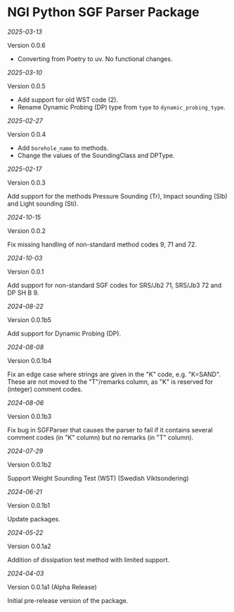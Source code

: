 # NGI Python SGF Parser Package

_2025-03-13_

Version 0.0.6

- Converting from Poetry to uv. No functional changes.

_2025-03-10_

Version 0.0.5

- Add support for old WST code (2).
- Rename Dynamic Probing (DP) type from `type` to `dynamic_probing_type`.

_2025-02-27_

Version 0.0.4

- Add `borehole_name` to methods.
- Change the values of the SoundingClass and DPType.

_2025-02-17_

Version 0.0.3

Add support for the methods Pressure Sounding (Tr), Impact sounding (Slb) and Light sounding (Sti).

_2024-10-15_

Version 0.0.2

Fix missing handling of non-standard method codes 9, 71 and 72.

_2024-10-03_

Version 0.0.1

Add support for non-standard SGF codes for SRS/Jb2 71, SRS/Jb3 72 and DP SH B 9.

_2024-08-22_

Version 0.0.1b5

Add support for Dynamic Probing (DP).

_2024-08-08_

Version 0.0.1b4

Fix an edge case where strings are given in the "K" code, e.g. "K=SAND". 
These are not moved to the "T"/remarks column, as "K" is reserved for (integer) comment codes.

_2024-08-06_

Version 0.0.1b3

Fix bug in SGFParser that causes the parser to fail if it contains several comment codes (in "K" column) but no remarks (in "T" column).

_2024-07-29_

Version 0.0.1b2

Support Weight Sounding Test (WST) (Swedish Viktsondering)

_2024-06-21_

Version 0.0.1b1

Update packages.


_2024-05-22_

Version 0.0.1a2

Addition of dissipation test method with limited support.


_2024-04-03_

Version 0.0.1a1 (Alpha Release)

Initial pre-release version of the package.
